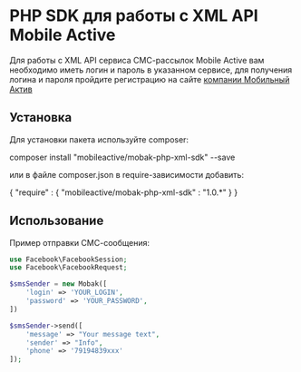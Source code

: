 PHP SDK для работы с XML API Mobile Active
==========================================

Для работы с XML API сервиса СМС-рассылок Mobile Active
вам необходимо иметь логин и пароль в указанном сервисе, 
для получения логина и пароля пройдите регистрацию на сайте [компании Мобильный Актив](http://mobak.ru)

Установка
-----------------

Для установки пакета используйте composer:

composer install "mobileactive/mobak-php-xml-sdk" --save

или в файле composer.json в require-зависимости добавить:

{
  "require" : {
    "mobileactive/mobak-php-xml-sdk" : "1.0.*"
  }
}

Использование
----------------------------

Пример отправки СМС-сообщения:

```php
use Facebook\FacebookSession;
use Facebook\FacebookRequest;

$smsSender = new Mobak([
    'login' => 'YOUR_LOGIN',
    'password' => 'YOUR_PASSWORD',
])

$smsSender->send([
    'message' => "Your message text",
    'sender' => "Info",
    'phone' => '79194839xxx'
]);

```










